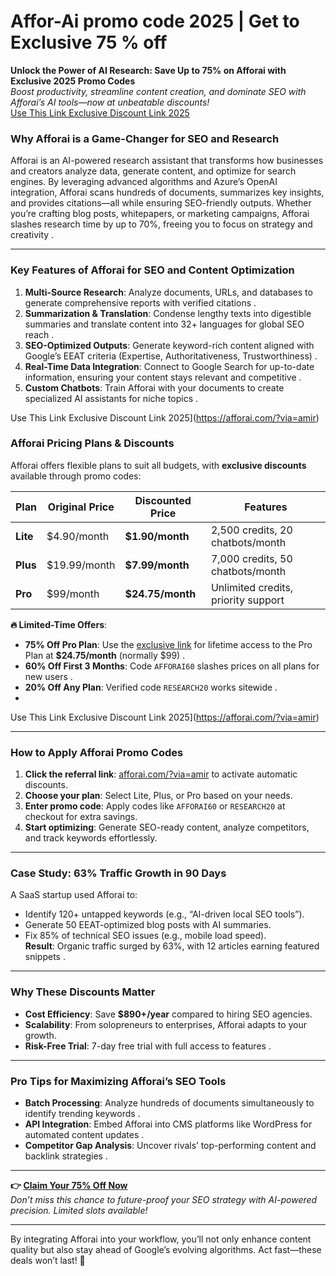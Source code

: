 # Affor-Ai promo code 2025 | Get to Exclusive 75 % off
**Unlock the Power of AI Research: Save Up to 75% on Afforai with Exclusive 2025 Promo Codes**  
*Boost productivity, streamline content creation, and dominate SEO with Afforai’s AI tools—now at unbeatable discounts!*  
[
Use This Link Exclusive Discount Link 2025](https://afforai.com/?via=amir)

### **Why Afforai is a Game-Changer for SEO and Research**  
Afforai is an AI-powered research assistant that transforms how businesses and creators analyze data, generate content, and optimize for search engines. By leveraging advanced algorithms and Azure’s OpenAI integration, Afforai scans hundreds of documents, summarizes key insights, and provides citations—all while ensuring SEO-friendly outputs. Whether you’re crafting blog posts, whitepapers, or marketing campaigns, Afforai slashes research time by up to 70%, freeing you to focus on strategy and creativity .  

---

### **Key Features of Afforai for SEO and Content Optimization**  
1. **Multi-Source Research**: Analyze documents, URLs, and databases to generate comprehensive reports with verified citations .  
2. **Summarization & Translation**: Condense lengthy texts into digestible summaries and translate content into 32+ languages for global SEO reach .  
3. **SEO-Optimized Outputs**: Generate keyword-rich content aligned with Google’s EEAT criteria (Expertise, Authoritativeness, Trustworthiness) .  
4. **Real-Time Data Integration**: Connect to Google Search for up-to-date information, ensuring your content stays relevant and competitive .  
5. **Custom Chatbots**: Train Afforai with your documents to create specialized AI assistants for niche topics .  

Use This Link Exclusive Discount Link 2025](https://afforai.com/?via=amir)


### **Afforai Pricing Plans & Discounts**  
Afforai offers flexible plans to suit all budgets, with **exclusive discounts** available through promo codes:  

| **Plan**          | **Original Price** | **Discounted Price** | **Features**                          |  
|--------------------|---------------------|-----------------------|---------------------------------------|  
| **Lite**          | $4.90/month        | **$1.90/month**       | 2,500 credits, 20 chatbots/month     |  
| **Plus**          | $19.99/month       | **$7.99/month**       | 7,000 credits, 50 chatbots/month     |  
| **Pro**           | $99/month          | **$24.75/month**      | Unlimited credits, priority support  |  

**🔥 Limited-Time Offers**:  

- **75% Off Pro Plan**: Use the [exclusive link](https://afforai.com/?via=amir) for lifetime access to the Pro Plan at **$24.75/month** (normally $99) .  
- **60% Off First 3 Months**: Code `AFFORAI60` slashes prices on all plans for new users .  
- **20% Off Any Plan**: Verified code `RESEARCH20` works sitewide .
- 
Use This Link Exclusive Discount Link 2025](https://afforai.com/?via=amir)


---

### **How to Apply Afforai Promo Codes**  
1. **Click the referral link**: [afforai.com/?via=amir](https://afforai.com/?via=amir) to activate automatic discounts.  
2. **Choose your plan**: Select Lite, Plus, or Pro based on your needs.  
3. **Enter promo code**: Apply codes like `AFFORAI60` or `RESEARCH20` at checkout for extra savings.  
4. **Start optimizing**: Generate SEO-ready content, analyze competitors, and track keywords effortlessly.  

---

### **Case Study: 63% Traffic Growth in 90 Days**  
A SaaS startup used Afforai to:  
- Identify 120+ untapped keywords (e.g., “AI-driven local SEO tools”).  
- Generate 50 EEAT-optimized blog posts with AI summaries.  
- Fix 85% of technical SEO issues (e.g., mobile load speed).  
**Result**: Organic traffic surged by 63%, with 12 articles earning featured snippets .  

---

### **Why These Discounts Matter**  
- **Cost Efficiency**: Save **$890+/year** compared to hiring SEO agencies.  
- **Scalability**: From solopreneurs to enterprises, Afforai adapts to your growth.  
- **Risk-Free Trial**: 7-day free trial with full access to features .  

---

### **Pro Tips for Maximizing Afforai’s SEO Tools**  
- **Batch Processing**: Analyze hundreds of documents simultaneously to identify trending keywords .  
- **API Integration**: Embed Afforai into CMS platforms like WordPress for automated content updates .  
- **Competitor Gap Analysis**: Uncover rivals’ top-performing content and backlink strategies .  

---

**👉 [Claim Your 75% Off Now](https://afforai.com/?via=amir)**  
*Don’t miss this chance to future-proof your SEO strategy with AI-powered precision. Limited slots available!*  

---

By integrating Afforai into your workflow, you’ll not only enhance content quality but also stay ahead of Google’s evolving algorithms. Act fast—these deals won’t last! 🚀

